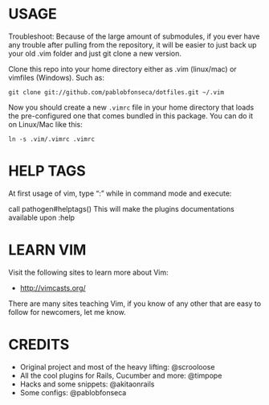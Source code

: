 # **USAGE**

Troubleshoot: Because of the large amount of submodules, if you ever have any
trouble after pulling from the repository, it will be easier to just back up
your old .vim folder and just git clone a new version.

Clone this repo into your home directory either as .vim (linux/mac) or
vimfiles (Windows). Such as:

```
git clone git://github.com/pablobfonseca/dotfiles.git ~/.vim
```

Now you should create a new `.vimrc` file in your home directory that
loads the pre-configured one that comes bundled in this package. You can do it
on Linux/Mac like this:
```
ln -s .vim/.vimrc .vimrc
```

# **HELP TAGS**
At first usage of vim, type “:” while in command mode and execute:

call pathogen#helptags()
This will make the plugins documentations available upon :help

# **LEARN VIM**
Visit the following sites to learn more about Vim:  
- http://vimcasts.org/

There are many sites teaching Vim, if you know of any other that are easy
to follow for newcomers, let me know.

# **CREDITS**
- Original project and most of the heavy lifting: @scrooloose
- All the cool plugins for Rails, Cucumber and more: @timpope
- Hacks and some snippets: @akitaonrails
- Some configs: @pablobfonseca
